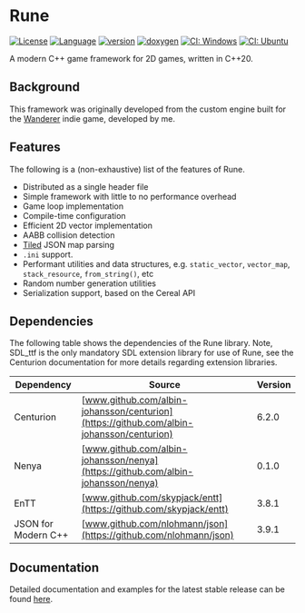 # Rune

[![License](https://img.shields.io/badge/license-MIT-blue.svg)](https://opensource.org/licenses/MIT)
[![Language](https://img.shields.io/badge/C%2B%2B-20-blue.svg)](https://en.wikipedia.org/wiki/C%2B%2B#Standardization)
[![version](https://img.shields.io/github/v/release/albin-johansson/rune)](https://github.com/albin-johansson/rune/releases)
[![doxygen](https://img.shields.io/badge/doxygen-stable-blue)](https://albin-johansson.github.io/rune/)
[![CI: Windows](https://github.com/albin-johansson/rune/actions/workflows/windows.yml/badge.svg?branch=dev)](https://github.com/albin-johansson/rune/actions/workflows/windows.yml)
[![CI: Ubuntu](https://github.com/albin-johansson/rune/actions/workflows/ubuntu.yml/badge.svg?branch=dev)](https://github.com/albin-johansson/rune/actions/workflows/ubuntu.yml)

A modern C++ game framework for 2D games, written in C++20.

## Background

This framework was originally developed from the custom engine built for the
[Wanderer](https://github.com/albin-johansson/wanderer) indie game, developed by me.

## Features

The following is a (non-exhaustive) list of the features of Rune.

* Distributed as a single header file
* Simple framework with little to no performance overhead
* Game loop implementation
* Compile-time configuration
* Efficient 2D vector implementation
* AABB collision detection
* [Tiled](https://github.com/mapeditor/tiled) JSON map parsing
* `.ini` support.
* Performant utilities and data structures, e.g. `static_vector`, `vector_map`, `stack_resource`, `from_string()`, etc
* Random number generation utilities
* Serialization support, based on the Cereal API

## Dependencies

The following table shows the dependencies of the Rune library. Note, SDL_ttf is the only mandatory SDL extension library for use of Rune, see the Centurion documentation for more details regarding extension libraries.

| Dependency          | Source                                                                                   | Version |
| ------------------- | ---------------------------------------------------------------------------------------- | ------- |
| Centurion           | [www.github.com/albin-johansson/centurion](https://github.com/albin-johansson/centurion) | 6.2.0   |
| Nenya               | [www.github.com/albin-johansson/nenya](https://github.com/albin-johansson/nenya)         | 0.1.0   |
| EnTT                | [www.github.com/skypjack/entt](https://github.com/skypjack/entt)                         | 3.8.1   |
| JSON for Modern C++ | [www.github.com/nlohmann/json](https://github.com/nlohmann/json)                         | 3.9.1   |

## Documentation

Detailed documentation and examples for the latest stable release can be found [here](https://albin-johansson.github.io/centurion/).
